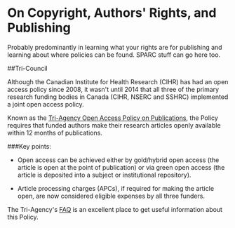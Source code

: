 # On Copyright, Authors' Rights, and Publishing

Probably predominantly in learning what your rights are for publishing and learning about where policies can be found. SPARC stuff can go here too. 

##Tri-Council

Although the Canadian Institute for Health Research (CIHR) has had an open access policy since 2008, it wasn't until 2014 that all three of the primary research funding bodies in Canada (CIHR, NSERC and SSHRC) implemented a joint open access policy. 

Known as the [Tri-Agency Open Access Policy on Publications](http://www.science.gc.ca/default.asp?lang=En&n=F6765465-1), the Policy requires that funded authors make their research articles openly available within 12 months of publications.

###Key points:

- Open access can be achieved either by gold/hybrid open access (the article is open at the point of publication) or via green open access (the article is deposited into a subject or institutional repository).

- Article processing charges (APCs), if required for making the article open, are now considered eligible expenses by all three funders.

The Tri-Agency's [FAQ](http://www.science.gc.ca/default.asp?lang=En&n=A30EBB24-1) is an excellent place to get useful information about this Policy.